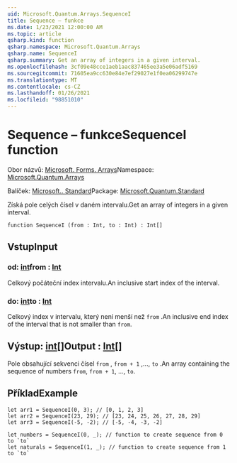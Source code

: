 ```yaml
---
uid: Microsoft.Quantum.Arrays.SequenceI
title: Sequence – funkce
ms.date: 1/23/2021 12:00:00 AM
ms.topic: article
qsharp.kind: function
qsharp.namespace: Microsoft.Quantum.Arrays
qsharp.name: SequenceI
qsharp.summary: Get an array of integers in a given interval.
ms.openlocfilehash: 3cf09e48cce1aeb1aac837465ee3a5e06adf5169
ms.sourcegitcommit: 71605ea9cc630e84e7ef29027e1f0ea06299747e
ms.translationtype: MT
ms.contentlocale: cs-CZ
ms.lasthandoff: 01/26/2021
ms.locfileid: "98851010"
---
```

# <a name="sequencei-function"></a><span data-ttu-id="67647-102">Sequence – funkce</span><span class="sxs-lookup"><span data-stu-id="67647-102">SequenceI function</span></span>

<span data-ttu-id="67647-103">Obor názvů: [Microsoft. Forms. Arrays](xref:Microsoft.Quantum.Arrays)</span><span class="sxs-lookup"><span data-stu-id="67647-103">Namespace: [Microsoft.Quantum.Arrays](xref:Microsoft.Quantum.Arrays)</span></span>

<span data-ttu-id="67647-104">Balíček: [Microsoft.. Standard](https://nuget.org/packages/Microsoft.Quantum.Standard)</span><span class="sxs-lookup"><span data-stu-id="67647-104">Package: [Microsoft.Quantum.Standard](https://nuget.org/packages/Microsoft.Quantum.Standard)</span></span>


<span data-ttu-id="67647-105">Získá pole celých čísel v daném intervalu.</span><span class="sxs-lookup"><span data-stu-id="67647-105">Get an array of integers in a given interval.</span></span>

```qsharp
function SequenceI (from : Int, to : Int) : Int[]
```


## <a name="input"></a><span data-ttu-id="67647-106">Vstup</span><span class="sxs-lookup"><span data-stu-id="67647-106">Input</span></span>

### <a name="from--int"></a><span data-ttu-id="67647-107">od: [int](xref:microsoft.quantum.lang-ref.int)</span><span class="sxs-lookup"><span data-stu-id="67647-107">from : [Int](xref:microsoft.quantum.lang-ref.int)</span></span>

<span data-ttu-id="67647-108">Celkový počáteční index intervalu.</span><span class="sxs-lookup"><span data-stu-id="67647-108">An inclusive start index of the interval.</span></span>


### <a name="to--int"></a><span data-ttu-id="67647-109">do: [int](xref:microsoft.quantum.lang-ref.int)</span><span class="sxs-lookup"><span data-stu-id="67647-109">to : [Int](xref:microsoft.quantum.lang-ref.int)</span></span>

<span data-ttu-id="67647-110">Celkový index v intervalu, který není menší než `from` .</span><span class="sxs-lookup"><span data-stu-id="67647-110">An inclusive end index of the interval that is not smaller than `from`.</span></span>



## <a name="output--int"></a><span data-ttu-id="67647-111">Výstup: [int](xref:microsoft.quantum.lang-ref.int)[]</span><span class="sxs-lookup"><span data-stu-id="67647-111">Output : [Int](xref:microsoft.quantum.lang-ref.int)[]</span></span>

<span data-ttu-id="67647-112">Pole obsahující sekvenci čísel `from` , `from + 1` ,..., `to` .</span><span class="sxs-lookup"><span data-stu-id="67647-112">An array containing the sequence of numbers `from`, `from + 1`, ..., `to`.</span></span>

## <a name="example"></a><span data-ttu-id="67647-113">Příklad</span><span class="sxs-lookup"><span data-stu-id="67647-113">Example</span></span>

```qsharp
let arr1 = SequenceI(0, 3); // [0, 1, 2, 3]
let arr2 = SequenceI(23, 29); // [23, 24, 25, 26, 27, 28, 29]
let arr3 = SequenceI(-5, -2); // [-5, -4, -3, -2]

let numbers = SequenceI(0, _); // function to create sequence from 0 to `to`
let naturals = SequenceI(1, _); // function to create sequence from 1 to `to`
```